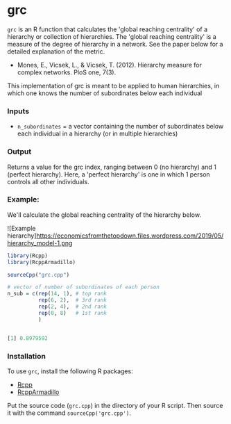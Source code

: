 # grc

`grc` is an R function that calculates the 'global reaching centrality'  of a hierarchy or collection of hierarchies. The 'global reaching centrality' is a measure of the degree of hierarchy in a network. See the paper below for a detailed explanation of the metric. 

* Mones, E., Vicsek, L., & Vicsek, T. (2012). Hierarchy measure for complex networks. PloS one, 7(3).  

This implementation of grc is meant to be applied to human hierarchies, in which one knows the number of subordinates below each individual


### Inputs

* `n_subordinates` = a vector containing the number of subordinates below each individual in a hierarchy (or in multiple hierarchies)


### Output
Returns a value for the grc index, ranging between 0 (no hierarchy) and 1 (perfect hierarchy). Here, a 'perfect hierarchy' is one in which 1 person controls all other individuals.


### Example:

We'll calculate the global reaching centrality of the hierarchy below. 

![Example hierarchy]https://economicsfromthetopdown.files.wordpress.com/2019/05/hierarchy_model-1.png


```R
library(Rcpp)
library(RcppArmadillo)

sourceCpp("grc.cpp")

# vector of number of subordinates of each person
n_sub = c(rep(14, 1), # top rank
          rep(6, 2),  # 3rd rank
          rep(2, 4),  # 2nd rank
          rep(0, 8)   # 1st rank
          )


[1] 0.8979592
```


### Installation
To use `grc`, install the following R packages:
 * [Rcpp](https://cran.r-project.org/web/packages/Rcpp/index.html) 
 * [RcppArmadillo](https://cran.r-project.org/web/packages/RcppArmadillo/index.html) 

Put the source code (`grc.cpp`) in the directory of your R script. Then source it with the command `sourceCpp('grc.cpp')`.




